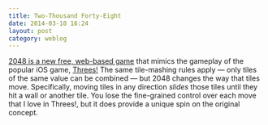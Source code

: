 ```yaml
---
title: Two-Thousand Forty-Eight 
date: 2014-03-10 16:24
layout: post
category: weblog
---
```

[2048 is a new free, web-based game](http://gabrielecirulli.github.io/2048/)  that mimics the gameplay of the popular iOS game, [Threes!](http://asherv.com/threes/) The same tile-mashing rules apply &mdash; only tiles of the same value can be combined &mdash; but 2048 changes the way that tiles move. Specifically, moving tiles in any direction _slides_ those tiles until they hit a wall or another tile. You lose the fine-grained control over each move that I love in Threes!, but it does provide a unique spin on the original concept.  